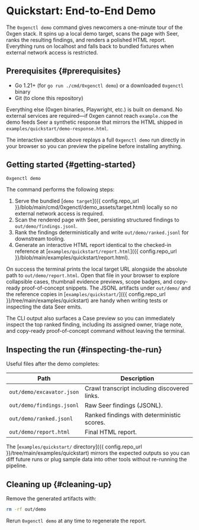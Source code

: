 # Quickstart: End-to-End Demo

The `0xgenctl demo` command gives newcomers a one-minute tour of the 0xgen stack.
It spins up a local demo target, scans the page with Seer, ranks the resulting
findings, and renders a polished HTML report. Everything runs on localhost and
falls back to bundled fixtures when external network access is restricted.

## Prerequisites {#prerequisites}

* Go 1.21+ (for `go run ./cmd/0xgenctl demo`) or a downloaded `0xgenctl` binary
* Git (to clone this repository)

Everything else (0xgen binaries, Playwright, etc.) is built on demand. No
external services are required—if 0xgen cannot reach `example.com` the demo
feeds Seer a synthetic response that mirrors the HTML shipped in
`examples/quickstart/demo-response.html`.

<div id="run-the-pipeline"></div>

The interactive sandbox above replays a full `0xgenctl demo` run directly in
your browser so you can preview the pipeline before installing anything.
## Getting started {#getting-started}

```bash
0xgenctl demo
```

The command performs the following steps:

1. Serve the bundled [`demo target`]({{ config.repo_url }}/blob/main/cmd/0xgenctl/demo_assets/target.html)
   locally so no external network access is required.
2. Scan the rendered page with Seer, persisting structured findings to
   `out/demo/findings.jsonl`.
3. Rank the findings deterministically and write `out/demo/ranked.jsonl` for
   downstream tooling.
4. Generate an interactive HTML report identical to the checked-in reference at
   [`examples/quickstart/report.html`]({{ config.repo_url }}/blob/main/examples/quickstart/report.html).

On success the terminal prints the local target URL alongside the absolute path
to `out/demo/report.html`. Open that file in your browser to explore collapsible
cases, thumbnail evidence previews, scope badges, and copy-ready proof-of-concept
snippets. The JSONL artifacts under `out/demo/` and the reference copies in
[`examples/quickstart/`]({{ config.repo_url }}/tree/main/examples/quickstart)
are handy when writing tests or inspecting the data Seer emits.

The CLI output also surfaces a Case preview so you can immediately inspect the
top ranked finding, including its assigned owner, triage note, and copy-ready
proof-of-concept command without leaving the terminal.

## Inspecting the run {#inspecting-the-run}

Useful files after the demo completes:

| Path | Description |
| ---- | ----------- |
| `out/demo/excavator.json` | Crawl transcript including discovered links. |
| `out/demo/findings.jsonl` | Raw Seer findings (JSONL). |
| `out/demo/ranked.jsonl` | Ranked findings with deterministic scores. |
| `out/demo/report.html` | Final HTML report. |

The [`examples/quickstart/` directory]({{ config.repo_url }}/tree/main/examples/quickstart)
mirrors the expected outputs so you can diff future runs or plug sample data into
other tools without re-running the pipeline.

## Cleaning up {#cleaning-up}

Remove the generated artifacts with:

```bash
rm -rf out/demo
```

Rerun `0xgenctl demo` at any time to regenerate the report.

